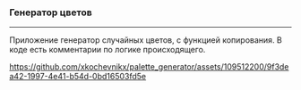 ### Генератор цветов
---

Приложение генератор случайных цветов, с функцией копирования. В коде есть комментарии по логике происходящего.



https://github.com/xkochevnikx/palette_generator/assets/109512200/9f3dea42-1997-4e41-b54d-0bd16503fd5e

